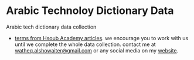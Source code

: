 # Arabic Technoloy Dictionary Data

Arabic tech dictionary data collection

- [terms from Hsoub Academy articles](https://docs.google.com/spreadsheets/d/1astVywVEaZzLIhKxA845be6CmYv5AI4vDKKlXfh-lyA/edit?usp=sharing). we encourage you to work with us until we complete the whole data collection. contact me at <a href="watheq.alshowaiter@gmail.com">watheq.alshowaiter@gmail.com</a> or any social media on my [website](https://watheq.xyz/).
